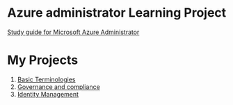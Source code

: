 # Azure administrator Learning Project

[Study guide for Microsoft Azure Administrator](https://learn.microsoft.com/en-us/credentials/certifications/resources/study-guides/az-104)

# My Projects 

1. [Basic Terminologies](https://github.com/Renjeeshrk/PublicRepo01/blob/8d51fb9b72b23628d08c6c776ac5164a188ed950/AzureAdmin/SourceFiles/azurebasics.md)
2. [Governance and compliance](https://github.com/Renjeeshrk/PublicRepo01/blob/c320ccbd938d7de07529c355525c1d7aff48b8b4/AzureAdmin/SourceFiles/Governance.md)
3. [Identity Management](https://github.com/Renjeeshrk/PublicRepo01/blob/6f3cc2dc775f3d80cfb4eb76b74cfde2ec127181/AzureAdmin/SourceFiles/Identity.md)
